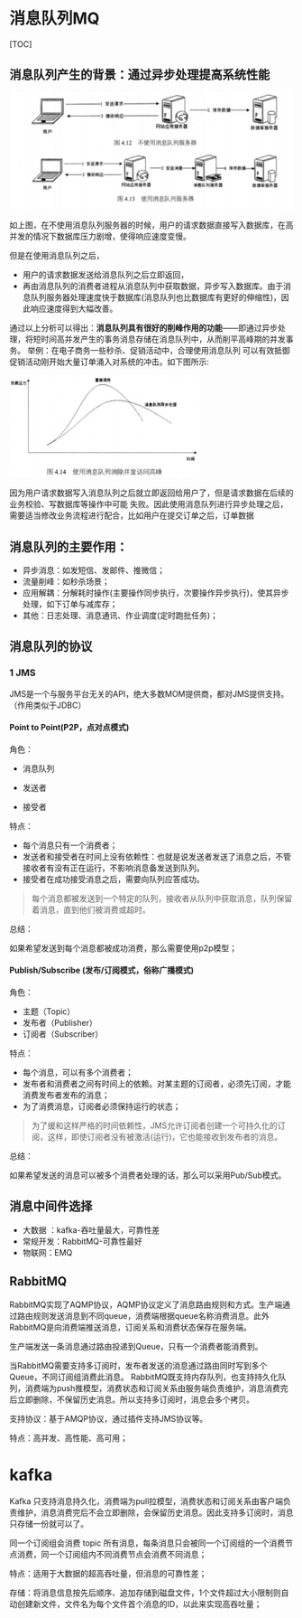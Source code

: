 # 消息队列MQ

[TOC]

## 消息队列产生的背景：通过异步处理提高系统性能

<img src="img/mq.png" alt="mq" style="zoom:50%;" />

如上图，在不使用消息队列服务器的时候，用户的请求数据直接写入数据库，在高并发的情况下数据库压力剧增，使得响应速度变慢。

但是在使用消息队列之后，

- 用户的请求数据发送给消息队列之后立即返回，
- 再由消息队列的消费者进程从消息队列中获取数据，异步写入数据库。由于消息队列服务器处理速度快于数据库(消息队列也比数据库有更好的伸缩性)，因此响应速度得到大幅改善。

通过以上分析可以得出：**消息队列具有很好的削峰作用的功能**——即通过异步处理，将短时间高并发产生的事务消息存储在消息队列中，从而削平高峰期的并发事务。 举例：在电子商务一些秒杀、促销活动中，合理使用消息队列 可以有效抵御促销活动刚开始大量订单涌入对系统的冲击。如下图所示:

<img src="img/mq_performance.png" alt="image-20200409104138135" style="zoom: 33%;" />

因为用户请求数据写入消息队列之后就立即返回给用户了，但是请求数据在后续的业务校验、写数据库等操作中可能 失败。因此使用消息队列进行异步处理之后，需要适当修改业务流程进行配合，比如用户在提交订单之后，订单数据



## 消息队列的主要作用：

- 异步消息：如发短信、发邮件、推微信；
- 流量削峰：如秒杀场景；
- 应用解耦：分解耗时操作(主要操作同步执行，次要操作异步执行)，使其异步处理，如下订单与减库存；
- 其他：日志处理、消息通讯、作业调度(定时跑批任务)；



## 消息队列的协议

### 1 JMS 

JMS是一个与服务平台无关的API，绝大多数MOM提供商，都对JMS提供支持。（作用类似于JDBC）

#### Point to Point(P2P，点对点模式)

角色：

- 消息队列

- 发送者

- 接受者

特点：

- 每个消息只有一个消费者；
- 发送者和接受者在时间上没有依赖性：也就是说发送者发送了消息之后，不管接收者有没有正在运行，不影响消息备发送到队列。
- 接受者在成功接受消息之后，需要向队列应答成功。

> 每个消息都被发送到一个特定的队列，接收者从队列中获取消息，队列保留着消息，直到他们被消费或超时。

总结：

如果希望发送到每个消息都被成功消费，那么需要使用p2p模型；

#### Publish/Subscribe (发布/订阅模式，俗称广播模式)

角色：

- 主题（Topic）
- 发布者（Publisher）
- 订阅者（Subscriber）

特点：

- 每个消息，可以有多个消费者；
- 发布者和消费者之间有时间上的依赖。对某主题的订阅者，必须先订阅，才能消费发布者发布的消息；
- 为了消费消息，订阅者必须保持运行的状态；

> 为了缓和这样严格的时间依赖性，JMS允许订阅者创建一个可持久化的订阅，这样，即使订阅者没有被激活(运行)，它也能接收到发布者的消息。

总结：

如果希望发送的消息可以被多个消费者处理的话，那么可以采用Pub/Sub模式。



## 消息中间件选择

- 大数据 ：kafka-吞吐量最大，可靠性差
- 常规开发：RabbitMQ-可靠性最好
- 物联网：EMQ




## RabbitMQ

RabbitMQ实现了AQMP协议，AQMP协议定义了消息路由规则和方式。生产端通过路由规则发送消息到不同queue，消费端根据queue名称消费消息。此外RabbitMQ是向消费端推送消息，订阅关系和消费状态保存在服务端。

生产端发送一条消息通过路由投递到Queue，只有一个消费者能消费到。

当RabbitMQ需要支持多订阅时，发布者发送的消息通过路由同时写到多个Queue，不同订阅组消费此消息。
RabbitMQ既支持内存队列，也支持持久化队列，消费端为push推模型，消费状态和订阅关系由服务端负责维护，消息消费完后立即删除，不保留历史消息。所以支持多订阅时，消息会多个拷贝。

支持协议：基于AMQP协议，通过插件支持JMS协议等。

特点：高并发、高性能、高可用；



# kafka

Kafka 只支持消息持久化，消费端为pull拉模型，消费状态和订阅关系由客户端负责维护，消息消费完后不会立即删除，会保留历史消息。因此支持多订阅时，消息只存储一份就可以了。

同一个订阅组会消费 topic 所有消息，每条消息只会被同一个订阅组的一个消费节点消费，同一个订阅组内不同消费节点会消费不同消息；

特点：适用于大数据的超高吞吐量，但消息的可靠性差；

存储：将消息信息按先后顺序、追加存储到磁盘文件，1个文件超过大小限制则自动创建新文件，文件名为每个文件首个消息的ID，以此来实现高吞吐量；

